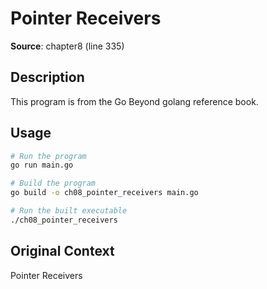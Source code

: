 # Pointer Receivers

**Source**: chapter8 (line 335)

## Description

This program is from the Go Beyond golang reference book.

## Usage

```bash
# Run the program
go run main.go

# Build the program
go build -o ch08_pointer_receivers main.go

# Run the built executable
./ch08_pointer_receivers
```

## Original Context

Pointer Receivers
